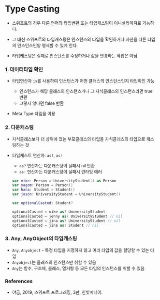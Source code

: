 # Type Casting

- 스위프트의 경우 다른 언어의 타입변환 또는 타입캐스팅이 이니셜라이져로 가능하다. 

- 그 대신 스위프트의 타입캐스팅은 인스턴스의 타입을 확인하거나 자신을 다른 타입의 인스턴스인양 행세할 수 있게 한다.

- 타입캐스팅은 실제로 인스턴스를 수정하거나 값을 변경하는 작업은 아님

### 1. 데이터타입 확인

- 타입연산자 `is`를 사용하여 인스턴스가 어떤 클래스의 인스턴스인지 타입확인 가능
  - 인스턴스가 해당 클래스의 인스턴스거나 그 자식클래스의 인스턴스라면 true 반환
  - 그렇지 않다면 false 반환

- Meta Type 타입을 이용

### 2. 다운캐스팅

- 자식클래스보다 더 상위에 있는 부모클래스의 타입을 자식클래스의 타입으로 캐스팅하는 것

- 타입캐스트 연산자: `as?`,  `as!`

  - `as?` 연산자는 다운캐스팅이 실패시 nil 반환
  - `as!` 연산자는 다운캐스팅이 실패시 런타임 에러

  ```swift
  var mike: Person = UniversityStudent() as Person
  var yagom: Person = Person()
  var hana: Student = Student()
  var jason: UniversityStudent = UniversityStudent()
  
  var optionalCasted: Student?
  
  optionalCasted = mike as? UniversityStudent
  optionalCasted = jenny as? UniversityStudent // nil
  optionalCasted = jina as? UniversityStudent // nil
  optionalCasted = jina as? Student // nil
  ```

  

### 3. Any, AnyObject의 타입캐스팅

-  `Any`,  `Anyobject` - 특정 타입을 지정하지 않고 여러 타입의 값을 할당할 수 있는 타입
  - `Anyobject`는 클래스의 인스턴스만 취할 수 있음
  - `Any`는 함수, 구조체, 클래스, 열거형 등 모든 타입의 인스턴스를 취할 수 있음





### References

- 야곰, 2019, 스위프트 프로그래밍, 3판, 한빛미디어.